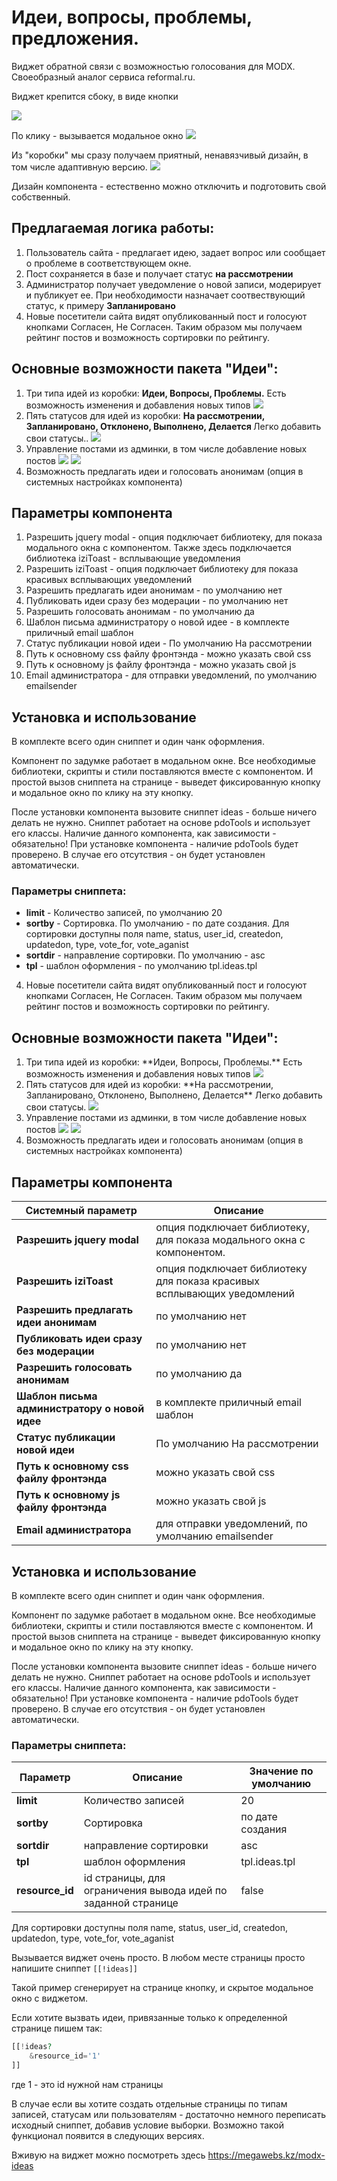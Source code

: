 
# Идеи, вопросы, проблемы, предложения.

Виджет обратной связи с возможностью голосования для MODX.  Своеобразный аналог сервиса reformal.ru.

Виджет крепится сбоку, в виде кнопки

<img src="https://file.modx.pro/files/4/d/e/4dedc3fa3987b965cc643d673774c4c6s.jpg">

По клику - вызывается модальное окно
<img src="https://file.modx.pro/files/f/7/7/f775750f2e2cef567e9fc55ab842396ds.jpg">

Из "коробки" мы сразу получаем приятный, ненавязчивый дизайн, в том числе адаптивную версию. 
<img src="https://file.modx.pro/files/a/d/3/ad3e443dc5c0b21189f5102d68218595s.jpg">

Дизайн компонента - естественно можно отключить и подготовить свой собственный. 


## Предлагаемая логика работы:

1. Пользователь сайта - предлагает идею, задает вопрос или сообщает о проблеме в соответствующем окне.
2. Пост сохраняется в базе и получает статус <strong>на рассмотрении</strong>
3. Администратор получает уведомление о новой записи, модерирует и публикует ее. При необходимости назначает соотвествующий статус, к примеру <strong>Запланировано</strong>
4. Новые посетители сайта видят опубликованный пост и голосуют кнопками Согласен, Не Согласен. Таким образом мы получаем рейтинг постов и возможность сортировки по рейтингу. 



## Основные возможности пакета "Идеи":

<ol>
    <li>Три типа идей из коробки: <strong>Идеи, Вопросы, Проблемы.</strong>  Есть возможность изменения и добавления новых типов
    <img src="https://file.modx.pro/files/c/5/d/c5d3db20324b55f2f9390317d0b3ebce.png">
</li>
<li>Пять статусов для идей из коробки:  <strong>На рассмотрении, Запланировано, Отклонено, Выполнено, Делается </strong> Легко добавить свои статусы..
<img src="https://file.modx.pro/files/d/c/1/dc171f7cf9ec3746b875de785080461f.png"></li>
<li>Управление постами из админки, в том числе  добавление новых постов
<img src="https://file.modx.pro/files/f/3/d/f3de6a641d93b19fea4c964ddc3e3483.png">
<img src="https://file.modx.pro/files/a/0/4/a046804374888b63cf877fb5aaaeb5a5.png">
</li>
<li>Возможность предлагать идеи и голосовать анонимам (опция в системных настройках компонента)</li>
</ol>


## Параметры компонента

<ol>
    <li>Разрешить jquery modal - опция подключает библиотеку, для показа модального окна с компонентом. Также здесь подключается библиотека iziToast - всплывающие уведомления</li>

<li>Разрешить iziToast - опция подключает библиотеку для показа красивых всплывающих уведомлений</li>

<li>Разрешить предлагать идеи анонимам - по умолчанию нет</li>

<li>Публиковать идеи сразу без модерации - по умолчанию нет</li>

<li>Разрешить голосовать анонимам - по умолчанию да</li>

<li>Шаблон письма администратору о новой идее - в комплекте приличный email шаблон</li>

<li>Статус публикации новой идеи - По умолчанию На рассмотрении</li>

<li>Путь к основному css файлу фронтэнда - можно указать свой css</li>

<li>Путь к основному js файлу фронтэнда - можно указать свой js</li>

<li>Email администратора -  для отправки уведомлений, по умолчанию emailsender </li>
</ol>

## Установка и использование

В комплекте всего один сниппет и один чанк оформления. 

Компонент по задумке работает в модальном окне.  Все необходимые библиотеки, скрипты и стили поставляются вместе с компонентом. И простой вызов сниппета на странице - выведет фиксированную кнопку и модальное окно по клику на эту кнопку. 

После установки компонента вызовите сниппет ideas - больше ничего делать не нужно. 
Сниппет работает на основе pdoTools и использует его классы.  Наличие данного компонента, как зависимости - обязательно! При установке компонента - наличие pdoTools будет проверено. В случае его отсутствия - он будет установлен автоматически. 

### Параметры сниппета:

<ul>
    <li><strong>limit</strong> - Количество записей, по умолчанию 20</li>
<li><strong>sortby</strong> - Сортировка. По умолчанию - по дате создания. Для сортировки доступны поля name, status, user_id, createdon, updatedon, type, vote_for, vote_aganist</li>
<li><strong>sortdir</strong> - направление сортировки. По умолчанию - asc</li>
<li><strong>tpl</strong> - шаблон оформления - по умолчанию tpl.ideas.tpl</li>
</ul>

4. Новые посетители сайта видят опубликованный пост и голосуют кнопками Согласен, Не Согласен. Таким образом мы получаем рейтинг постов и возможность сортировки по рейтингу.

## Основные возможности пакета "Идеи":
<ol>
<li>Три типа идей из коробки: **Идеи, Вопросы, Проблемы.**  Есть возможность изменения и добавления новых типов
<img src="https://file.modx.pro/files/c/5/d/c5d3db20324b55f2f9390317d0b3ebce.png">
</li>
<li>Пять статусов для идей из коробки:  **На рассмотрении, Запланировано, Отклонено, Выполнено, Делается**
Легко добавить свои статусы.
<img src="https://file.modx.pro/files/d/c/1/dc171f7cf9ec3746b875de785080461f.png">
</li>
<li>Управление постами из админки, в том числе  добавление новых постов
<img src="https://file.modx.pro/files/f/3/d/f3de6a641d93b19fea4c964ddc3e3483.png">
<img src="https://file.modx.pro/files/a/0/4/a046804374888b63cf877fb5aaaeb5a5.png">
</li>
<li>Возможность предлагать идеи и голосовать анонимам (опция в системных настройках компонента)</li>
</ol>


## Параметры компонента

Системный параметр  | Описание
------------- | -------------
**Разрешить jquery modal**  | опция подключает библиотеку, для показа модального окна с компонентом.
**Разрешить iziToast**  | опция подключает библиотеку для показа красивых всплывающих уведомлений
**Разрешить предлагать идеи анонимам**  | по умолчанию нет
**Публиковать идеи сразу без модерации**  | по умолчанию нет
**Разрешить голосовать анонимам** | по умолчанию да
**Шаблон письма администратору о новой идее** | в комплекте приличный email шаблон
**Статус публикации новой идеи** | По умолчанию На рассмотрении
**Путь к основному css файлу фронтэнда** | можно указать свой css
**Путь к основному js файлу фронтэнда** | можно указать свой js
**Email администратора** | для отправки уведомлений, по умолчанию emailsender

## Установка и использование

В комплекте всего один сниппет и один чанк оформления.

Компонент по задумке работает в модальном окне.  Все необходимые библиотеки, скрипты и стили поставляются вместе с компонентом. И простой вызов сниппета на странице - выведет фиксированную кнопку и модальное окно по клику на эту кнопку.

После установки компонента вызовите сниппет ideas - больше ничего делать не нужно.
Сниппет работает на основе pdoTools и использует его классы.  Наличие данного компонента, как зависимости - обязательно! При установке компонента - наличие pdoTools будет проверено. В случае его отсутствия - он будет установлен автоматически.

### Параметры сниппета:

Параметр  | Описание | Значение по умолчанию
------------- | ------------- | -------------
**limit**  | Количество записей |  20
**sortby** | Сортировка  | по дате создания
**sortdir**  | направление сортировки  | asc
**tpl** | шаблон оформления | tpl.ideas.tpl
**resource_id** | id страницы, для ограничения вывода идей по заданной странице | false

Для сортировки доступны поля name, status, user_id, createdon, updatedon, type, vote_for, vote_aganist

Вызывается виджет очень просто. 
В любом месте страницы просто напишите сниппет `[[!ideas]]`

Такой пример сгенерирует на странице кнопку, и скрытое модальное окно с виджетом. 

Если хотите вызвать идеи, привязанные только к определенной странице пишем так:

``` php
[[!ideas?
    &resource_id='1'
]]
```
где 1 - это id нужной нам страницы

В случае если вы хотите создать отдельные страницы по типам записей, статусам или пользователям - достаточно немного переписать исходный сниппет, добавив условие выборки.  Возможно такой функционал появится в следующих версиях.

Вживую на виджет можно посмотреть здесь https://megawebs.kz/modx-ideas

